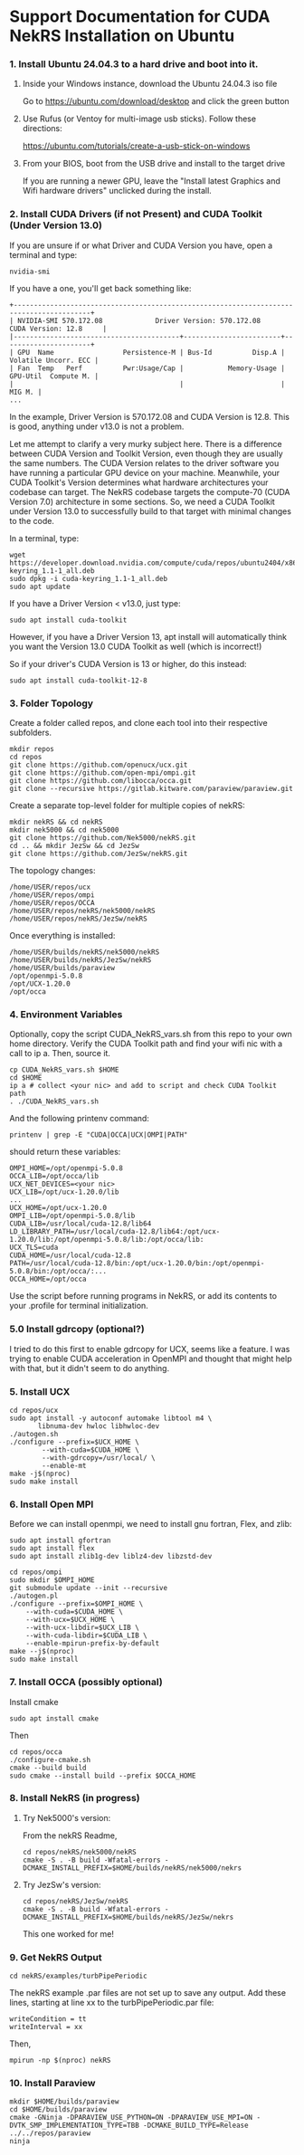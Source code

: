 # Support Documentation for CUDA NekRS Installation on Ubuntu

### 1. Install Ubuntu 24.04.3 to a hard drive and boot into it.

1) Inside your Windows instance, download the Ubuntu 24.04.3 iso file

   Go to https://ubuntu.com/download/desktop and click the green button

2) Use Rufus (or Ventoy for multi-image usb sticks). Follow these directions:
  
    https://ubuntu.com/tutorials/create-a-usb-stick-on-windows

3) From your BIOS, boot from the USB drive and install to the target drive

     If you are running a newer GPU, leave the "Install latest Graphics and Wifi hardware drivers" unclicked during the install.

### 2. Install CUDA Drivers (if not Present) and CUDA Toolkit (Under Version 13.0)

If you are unsure if or what Driver and CUDA Version you have, open a terminal and type:

    nvidia-smi

If you have a one, you'll get back something like:

    +-----------------------------------------------------------------------------------------+
    | NVIDIA-SMI 570.172.08             Driver Version: 570.172.08     CUDA Version: 12.8     |
    |-----------------------------------------+------------------------+----------------------+
    | GPU  Name                 Persistence-M | Bus-Id          Disp.A | Volatile Uncorr. ECC |
    | Fan  Temp   Perf          Pwr:Usage/Cap |           Memory-Usage | GPU-Util  Compute M. |
    |                                         |                        |               MIG M. |
    ...
In the example, Driver Version is 570.172.08 and CUDA Version is 12.8. This is good, anything under v13.0 is not a problem. 

Let me attempt to clarify a very murky subject here. There is a difference between CUDA Version and Toolkit Version, even though they are usually the same numbers. The CUDA Version relates to the driver software you have running a particular GPU device on your machine. Meanwhile, your CUDA Toolkit's Version determines what hardware architectures your codebase can target. The NekRS codebase targets the compute-70 (CUDA Version 7.0) architecture in some sections. So, we need a CUDA Toolkit under Version 13.0 to successfully build to that target with minimal changes to the code. 

In a terminal, type:

    wget https://developer.download.nvidia.com/compute/cuda/repos/ubuntu2404/x86_64/cuda-keyring_1.1-1_all.deb
    sudo dpkg -i cuda-keyring_1.1-1_all.deb
    sudo apt update

If you have a Driver Version < v13.0, just type:
    
    sudo apt install cuda-toolkit


However, if you have a Driver Version 13, apt install will automatically think you want the Version 13.0 CUDA Toolkit as well (which is incorrect!)

So if your driver's CUDA Version is 13 or higher, do this instead:

    sudo apt install cuda-toolkit-12-8

### 3. Folder Topology

Create a folder called repos, and clone each tool into their respective subfolders. 

    mkdir repos
    cd repos
    git clone https://github.com/openucx/ucx.git
    git clone https://github.com/open-mpi/ompi.git
    git clone https://github.com/libocca/occa.git
    git clone --recursive https://gitlab.kitware.com/paraview/paraview.git

Create a separate top-level folder for multiple copies of nekRS:
    
    mkdir nekRS && cd nekRS
    mkdir nek5000 && cd nek5000
    git clone https://github.com/Nek5000/nekRS.git
    cd .. && mkdir JezSw && cd JezSw
    git clone https://github.com/JezSw/nekRS.git  

The topology changes:

    /home/USER/repos/ucx
    /home/USER/repos/ompi
    /home/USER/repos/OCCA
    /home/USER/repos/nekRS/nek5000/nekRS
    /home/USER/repos/nekRS/JezSw/nekRS

Once everything is installed:

    /home/USER/builds/nekRS/nek5000/nekRS
    /home/USER/builds/nekRS/JezSw/nekRS
    /home/USER/builds/paraview
    /opt/openmpi-5.0.8
    /opt/UCX-1.20.0
    /opt/occa
      

### 4. Environment Variables
      
Optionally, copy the script CUDA_NekRS_vars.sh from this repo to your own home directory. Verify the CUDA Toolkit path and find your wifi nic with a call to ip a. Then, source it. 

    cp CUDA_NekRS_vars.sh $HOME
    cd $HOME
    ip a # collect <your nic> and add to script and check CUDA Toolkit path
    . ./CUDA_NekRS_vars.sh     

And the following printenv command:

    printenv | grep -E "CUDA|OCCA|UCX|OMPI|PATH"

should return these variables:

    OMPI_HOME=/opt/openmpi-5.0.8
    OCCA_LIB=/opt/occa/lib
    UCX_NET_DEVICES=<your nic>
    UCX_LIB=/opt/ucx-1.20.0/lib
    ...
    UCX_HOME=/opt/ucx-1.20.0
    OMPI_LIB=/opt/openmpi-5.0.8/lib
    CUDA_LIB=/usr/local/cuda-12.8/lib64
    LD_LIBRARY_PATH=/usr/local/cuda-12.8/lib64:/opt/ucx-1.20.0/lib:/opt/openmpi-5.0.8/lib:/opt/occa/lib:
    UCX_TLS=cuda
    CUDA_HOME=/usr/local/cuda-12.8
    PATH=/usr/local/cuda-12.8/bin:/opt/ucx-1.20.0/bin:/opt/openmpi-5.0.8/bin:/opt/occa/:...
    OCCA_HOME=/opt/occa

Use the script before running programs in NekRS, or add its contents to your .profile for terminal initialization. 

### 5.0 Install gdrcopy (optional?) 
    
I tried to do this first to enable gdrcopy for UCX, seems like a feature. I was trying to enable CUDA acceleration in OpenMPI and thought that might help with that, but it didn't seem to do anything.

### 5. Install UCX

    cd repos/ucx
    sudo apt install -y autoconf automake libtool m4 \
           libnuma-dev hwloc libhwloc-dev
    ./autogen.sh
    ./configure --prefix=$UCX_HOME \
            --with-cuda=$CUDA_HOME \
            --with-gdrcopy=/usr/local/ \
            --enable-mt              
    make -j$(nproc)
    sudo make install


### 6. Install Open MPI

Before we can install openmpi, we need to install gnu fortran, Flex, and zlib:
       
    sudo apt install gfortran
    sudo apt install flex
    sudo apt install zlib1g-dev liblz4-dev libzstd-dev

    cd repos/ompi
    sudo mkdir $OMPI_HOME
    git submodule update --init --recursive
    ./autogen.pl
    ./configure --prefix=$OMPI_HOME \
        --with-cuda=$CUDA_HOME \
        --with-ucx=$UCX_HOME \
        --with-ucx-libdir=$UCX_LIB \
        --with-cuda-libdir=$CUDA_LIB \
        --enable-mpirun-prefix-by-default
    make --j$(nproc)
    sudo make install

### 7. Install OCCA (possibly optional)

Install cmake

    sudo apt install cmake

Then

    cd repos/occa
    ./configure-cmake.sh
    cmake --build build
    sudo cmake --install build --prefix $OCCA_HOME

### 8. Install NekRS (in progress)

1) Try Nek5000's version:

    From the nekRS Readme,

       cd repos/nekRS/nek5000/nekRS
       cmake -S . -B build -Wfatal-errors -DCMAKE_INSTALL_PREFIX=$HOME/builds/nekRS/nek5000/nekrs

2) Try JezSw's version:

       cd repos/nekRS/JezSw/nekRS
       cmake -S . -B build -Wfatal-errors -DCMAKE_INSTALL_PREFIX=$HOME/builds/nekRS/JezSw/nekrs

    This one worked for me!

### 9. Get NekRS Output

    cd nekRS/examples/turbPipePeriodic

The nekRS example .par files are not set up to save any output. 
Add these lines, starting at line xx to the turbPipePeriodic.par file:

    writeCondition = tt
    writeInterval = xx

Then,
    
    mpirun -np $(nproc) nekRS 


### 10. Install Paraview

    mkdir $HOME/builds/paraview
    cd $HOME/builds/paraview
    cmake -GNinja -DPARAVIEW_USE_PYTHON=ON -DPARAVIEW_USE_MPI=ON -DVTK_SMP_IMPLEMENTATION_TYPE=TBB -DCMAKE_BUILD_TYPE=Release ../../repos/paraview
    ninja

